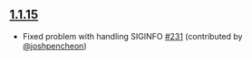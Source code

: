 ## [1.1.15](https::/github.com/kern/minitest-reporters/compare/v1.1.14...v1.1.15)

* Fixed problem with handling SIGINFO [#231](#231) (contributed by [@joshpencheon](@joshpencheon))


